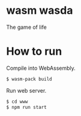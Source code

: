 # wasm wasda

The game of life

# How to run

Compile into WebAssembly.

```bash
$ wasm-pack build
```

Run web server.

```bash
$ cd www
$ npm run start
```